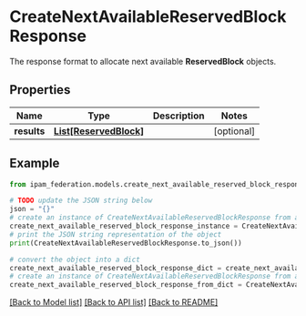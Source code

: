 # CreateNextAvailableReservedBlockResponse

The response format to allocate next available __ReservedBlock__ objects.

## Properties

Name | Type | Description | Notes
------------ | ------------- | ------------- | -------------
**results** | [**List[ReservedBlock]**](ReservedBlock.md) |  | [optional] 

## Example

```python
from ipam_federation.models.create_next_available_reserved_block_response import CreateNextAvailableReservedBlockResponse

# TODO update the JSON string below
json = "{}"
# create an instance of CreateNextAvailableReservedBlockResponse from a JSON string
create_next_available_reserved_block_response_instance = CreateNextAvailableReservedBlockResponse.from_json(json)
# print the JSON string representation of the object
print(CreateNextAvailableReservedBlockResponse.to_json())

# convert the object into a dict
create_next_available_reserved_block_response_dict = create_next_available_reserved_block_response_instance.to_dict()
# create an instance of CreateNextAvailableReservedBlockResponse from a dict
create_next_available_reserved_block_response_from_dict = CreateNextAvailableReservedBlockResponse.from_dict(create_next_available_reserved_block_response_dict)
```
[[Back to Model list]](../README.md#documentation-for-models) [[Back to API list]](../README.md#documentation-for-api-endpoints) [[Back to README]](../README.md)


